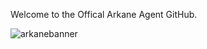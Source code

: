 Welcome to the Offical Arkane Agent GitHub.

![arkanebanner](https://github.com/user-attachments/assets/1adb4735-94be-4bd0-a289-2d31e19c78f8)
